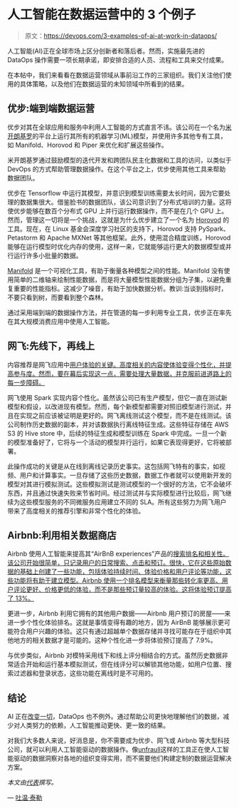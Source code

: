 # 人工智能在数据运营中的 3 个例子

> 原文：<https://devops.com/3-examples-of-ai-at-work-in-dataops/>

人工智能(AI)正在全球市场上区分创新者和落后者。然而，实施最先进的 DataOps 操作需要一项长期承诺，即安排合适的人员、流程和工具来交付成果。

在本帖中，我们来看看在数据运营领域从事前沿工作的三家组织。我们关注他们使用的具体策略，以及他们在数据运营的未知领域中所看到的结果。

## 优步:端到端数据运营

优步对其在全球应用和服务中利用人工智能的方式直言不讳。该公司在一个名为[米开朗基罗](https://eng.uber.com/scaling-michelangelo/)的平台上运行其所有的机器学习(ML)模型，并使用许多其他专有工具，如 Manifold、Horovod 和 Piper 来优化和扩展这些操作。

米开朗基罗通过鼓励模型的迭代开发和跨团队民主化数据和工具的访问，以类似于 DevOps 的方式帮助管理数据操作。在这个平台之上，优步使用其他工具来帮助数据团队。

优步在 Tensorflow 中运行其模型，并意识到模型训练需要太长时间，因为它要处理的数据集很大。借鉴脸书的数据团队，该公司意识到了分布式培训的力量。这将使优步能够在数百个分布式 GPU 上并行运行数据操作，而不是在几个 GPU 上。然而，管理这一切将是一个挑战，这就是为什么优步建立了一个名为 [Horovod](https://eng.uber.com/horovod/) 的工具。现在，在 Linux 基金会深度学习社区的支持下，Horovod 支持 PySpark、Petastorm 和 Apache MXNet 等其他框架。此外，使用混合精度训练，Horovod 能够在运行模型时优化内存的使用，这样一来，它就能够运行更大的数据模型或并行运行许多小批量的数据。

[Manifold](https://eng.uber.com/manifold/) 是一个可视化工具，有助于衡量各种模型之间的性能。Manifold 没有使用简单的二维轴来绘制性能数据，而是将大量模型性能数据分组为子集，以避免重复重要的性能指标。这减少了噪音，有助于加快数据分析。教训:当谈到指标时，不要只看到树，而要看到整个森林。

通过采用端到端的数据操作方法，并在管道的每一步利用专业工具，优步正在率先在其大规模消费应用中使用人工智能。

## 网飞:先线下，再线上

内容推荐是网飞应用中[用户体验的关键。高度相关的内容使体验变得个性化，并提高参与度。然而，要在幕后实现这一点，需要处理大量数据，并克服前进道路上的每一步障碍。](https://databricks.com/session/fact-store-scale-for-netflix-recommendations)

网飞使用 Spark 实现内容个性化。虽然该公司已有生产模型，但它一直在测试新模型和假设，以改进现有模型。然而，每个新模型都需要对照旧模型进行测试，并且在实现之前应该被证明是更好的。网飞离线测试这个模型，而不是在线测试。该公司制作历史数据的副本，并对该数据执行离线特征生成。这些特征存储在 AWS S3 的 Hive store 中，后续的特征生成和模型训练在 Spark 中完成。一旦一个新的模型准备好了，它将与一个活动的模型并行运行，如果它表现得更好，它将被部署。

此操作成功的关键是从在线到离线记录历史事实。这包括网飞特有的事实，如视频、用户和计算事实。一旦存储了这些历史数据，数据工作者就可以使用新开发的模型对其进行模拟测试。这些模拟测试是测试模型的一个很好的方法，它不会破坏东西，并且通过快速失败来节省时间。经过测试并与实际模型进行比较后，网飞继续为这些模型服务的不同微服务应用建立不同的 SLA。所有这些努力为网飞用户带来了高度相关的推荐引擎和非常个性化的体验。

## Airbnb:利用相关数据商店

Airbnb 使用人工智能来提高其“AirBnB experiences”产品的[搜索排名和相关性。该公司开始很简单，只记录用户的日常搜索、点击和预订。很快，它在这些原始数据的基础上创建了一些功能，包括体验持续时间、体验价格和用户评论等功能，这些功能将有助于建立模型。Airbnb 使用一个排名模型来衡量那些转化率更高、用户评论更好、价格更低的体验，而不是那些预订量较高的体验。这将体验预订提高了 13%。](https://medium.com/airbnb-engineering/machine-learning-powered-search-ranking-of-airbnb-experiences-110b4b1a0789)

更进一步，Airbnb 利用它拥有的其他用户数据——Airbnb 用户预订的房屋——来进一步个性化体验排名。这就是事情变得有趣的地方，因为 AirBnB 能够展示更可能符合用户兴趣的体验。这只有通过超越单个数据存储并寻找可能存在于组织中其他地方的相关数据才是可能的。这种个性化进一步将体验预订提高了 7.9%。

与优步类似，Airbnb 对模特采用线下和线上评分相结合的方式。虽然历史数据非常适合开始和运行基本模拟测试，但在线评分可以解锁其他功能，如用户位置、搜索过滤器和登录状态，这些功能在离线时是不可用的。

## 结论

AI 正在[改变一切](https://www.bbc.com/future/gallery/20181115-a-guide-to-how-artificial-intelligence-is-changing-the-world)，DataOps 也不例外。通过帮助公司更快地理解他们的数据，减少对人类努力的依赖，人工智能推动更快、更一致的结果。

对我们大多数人来说，好消息是，你不需要成为优步、网飞或 Airbnb 等大型科技公司，就可以利用人工智能驱动的数据操作。像[unfraull](https://unraveldata.com/)这样的工具正在使人工智能驱动的数据洞察对各地的组织变得实用，而不需要他们构建定制的数据运营解决方案。

*本文由[代表](https://unraveldata.com/)撰写。*

— [吐温·泰勒](https://devops.com/author/twain-taylor/)